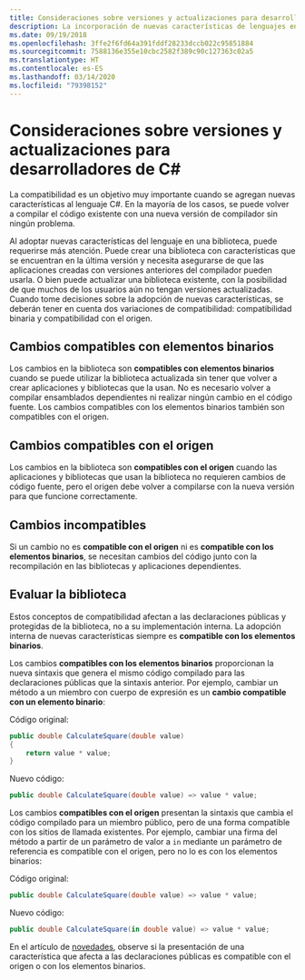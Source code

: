 ```yaml
---
title: Consideraciones sobre versiones y actualizaciones para desarrolladores de C#
description: La incorporación de nuevas características de lenguajes en la biblioteca puede afectar al código que la utiliza.
ms.date: 09/19/2018
ms.openlocfilehash: 3ffe2f6fd64a391fddf28233dccb022c95851884
ms.sourcegitcommit: 7588136e355e10cbc2582f389c90c127363c02a5
ms.translationtype: HT
ms.contentlocale: es-ES
ms.lasthandoff: 03/14/2020
ms.locfileid: "79398152"
---
```

# <a name="version-and-update-considerations-for-c-developers"></a>Consideraciones sobre versiones y actualizaciones para desarrolladores de C#

La compatibilidad es un objetivo muy importante cuando se agregan nuevas características al lenguaje C#. En la mayoría de los casos, se puede volver a compilar el código existente con una nueva versión de compilador sin ningún problema.

Al adoptar nuevas características del lenguaje en una biblioteca, puede requerirse más atención. Puede crear una biblioteca con características que se encuentran en la última versión y necesita asegurarse de que las aplicaciones creadas con versiones anteriores del compilador pueden usarla. O bien puede actualizar una biblioteca existente, con la posibilidad de que muchos de los usuarios aún no tengan versiones actualizadas. Cuando tome decisiones sobre la adopción de nuevas características, se deberán tener en cuenta dos variaciones de compatibilidad: compatibilidad binaria y compatibilidad con el origen.

## <a name="binary-compatible-changes"></a>Cambios compatibles con elementos binarios

Los cambios en la biblioteca son **compatibles con elementos binarios** cuando se puede utilizar la biblioteca actualizada sin tener que volver a crear aplicaciones y bibliotecas que la usan. No es necesario volver a compilar ensamblados dependientes ni realizar ningún cambio en el código fuente. Los cambios compatibles con los elementos binarios también son compatibles con el origen.

## <a name="source-compatible-changes"></a>Cambios compatibles con el origen

Los cambios en la biblioteca son **compatibles con el origen** cuando las aplicaciones y bibliotecas que usan la biblioteca no requieren cambios de código fuente, pero el origen debe volver a compilarse con la nueva versión para que funcione correctamente.

## <a name="incompatible-changes"></a>Cambios incompatibles

Si un cambio no es **compatible con el origen** ni es **compatible con los elementos binarios**, se necesitan cambios del código junto con la recompilación en las bibliotecas y aplicaciones dependientes.

## <a name="evaluate-your-library"></a>Evaluar la biblioteca

Estos conceptos de compatibilidad afectan a las declaraciones públicas y protegidas de la biblioteca, no a su implementación interna. La adopción interna de nuevas características siempre es **compatible con los elementos binarios**.  

Los cambios **compatibles con los elementos binarios** proporcionan la nueva sintaxis que genera el mismo código compilado para las declaraciones públicas que la sintaxis anterior. Por ejemplo, cambiar un método a un miembro con cuerpo de expresión es un **cambio compatible con un elemento binario**:

Código original:

```csharp
public double CalculateSquare(double value)
{
    return value * value;
}
```

Nuevo código:

```csharp
public double CalculateSquare(double value) => value * value;
```

Los cambios **compatibles con el origen** presentan la sintaxis que cambia el código compilado para un miembro público, pero de una forma compatible con los sitios de llamada existentes. Por ejemplo, cambiar una firma del método a partir de un parámetro de valor a `in` mediante un parámetro de referencia es compatible con el origen, pero no lo es con los elementos binarios:

Código original:

```csharp
public double CalculateSquare(double value) => value * value;
```

Nuevo código:

```csharp
public double CalculateSquare(in double value) => value * value;
```

En el artículo de [novedades](index.md), observe si la presentación de una característica que afecta a las declaraciones públicas es compatible con el origen o con los elementos binarios.
